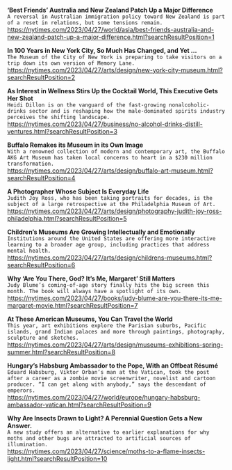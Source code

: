 **‘Best Friends’ Australia and New Zealand Patch Up a Major Difference**\
`A reversal in Australian immigration policy toward New Zealand is part of a reset in relations, but some tensions remain.`\
https://nytimes.com/2023/04/27/world/asia/best-friends-australia-and-new-zealand-patch-up-a-major-difference.html?searchResultPosition=1

**In 100 Years in New York City, So Much Has Changed, and Yet …**\
`The Museum of the City of New York is preparing to take visitors on a trip down its own version of Memory Lane.`\
https://nytimes.com/2023/04/27/arts/design/new-york-city-museum.html?searchResultPosition=2

**As Interest in Wellness Stirs Up the Cocktail World, This Executive Gets Her Shot**\
`Heidi Dillon is on the vanguard of the fast-growing nonalcoholic-drinks sector and is reshaping how the male-dominated spirits industry perceives the shifting landscape.`\
https://nytimes.com/2023/04/27/business/no-alcohol-drinks-distill-ventures.html?searchResultPosition=3

**Buffalo Remakes its Museum in its Own Image**\
`With a renowned collection of modern and contemporary art, the Buffalo AKG Art Museum has taken local concerns to heart in a $230 million transformation.`\
https://nytimes.com/2023/04/27/arts/design/buffalo-art-museum.html?searchResultPosition=4

**A Photographer Whose Subject Is Everyday Life**\
`Judith Joy Ross, who has been taking portraits for decades, is the subject of a large retrospective at the Philadelphia Museum of Art.`\
https://nytimes.com/2023/04/27/arts/design/photography-judith-joy-ross-philadelphia.html?searchResultPosition=5

**Children’s Museums Are Growing Intellectually and Emotionally**\
`Institutions around the United States are offering more interactive learning to a broader age group, including practices that address mental health.`\
https://nytimes.com/2023/04/27/arts/design/childrens-museums.html?searchResultPosition=6

**Why ‘Are You There, God? It’s Me, Margaret’ Still Matters**\
`Judy Blume’s coming-of-age story finally hits the big screen this month. The book will always have a spotlight of its own.`\
https://nytimes.com/2023/04/27/books/judy-blume-are-you-there-its-me-margaret-movie.html?searchResultPosition=7

**At These American Museums, You Can Travel the World**\
`This year, art exhibitions explore the Parisian suburbs, Pacific islands, grand Indian palaces and more through paintings, photography, sculpture and sketches.`\
https://nytimes.com/2023/04/27/arts/design/museums-exhibitions-spring-summer.html?searchResultPosition=8

**Hungary’s Habsburg Ambassador to the Pope, With an Offbeat Résumé**\
`Eduard Habsburg, Viktor Orban’s man at the Vatican, took the post after a career as a zombie movie screenwriter, novelist and cartoon producer. “I can get along with anybody,” says the descendant of emperors.`\
https://nytimes.com/2023/04/27/world/europe/hungary-habsburg-ambassador-vatican.html?searchResultPosition=9

**Why Are Insects Drawn to Light? A Perennial Question Gets a New Answer.**\
`A new study offers an alternative to earlier explanations for why moths and other bugs are attracted to artificial sources of illumination.`\
https://nytimes.com/2023/04/27/science/moths-to-a-flame-insects-light.html?searchResultPosition=10

